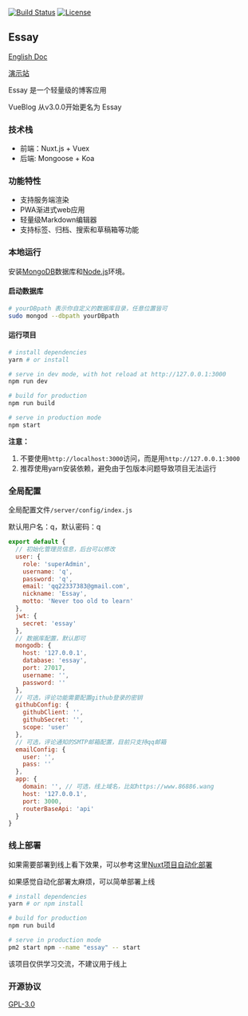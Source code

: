 
<a href="https://travis-ci.org/wmui/essay"><img src="https://travis-ci.org/wmui/essay.svg?branch=master" alt="Build Status"></a>
<a href="https://github.com/wmui/essay"><img src="https://img.shields.io/badge/license-AGPL-blue.svg" alt="License"></a>

## Essay

[English Doc](https://github.com/wmui/essay/blob/master/README.en.md)

<p><a href="https://www.86886.wang" target="_blank">演示站</a></p>

Essay 是一个轻量级的博客应用

VueBlog 从v3.0.0开始更名为 Essay

### 技术栈

- 前端：Nuxt.js + Vuex
- 后端: Mongoose + Koa

### 功能特性

- 支持服务端渲染
- PWA渐进式web应用
- 轻量级Markdown编辑器
- 支持标签、归档、搜索和草稿箱等功能

### 本地运行

安装[MongoDB](https://www.mongodb.com/download-center?jmp=nav#community)数据库和[Node.js](https://nodejs.org/en/)环境。


#### 启动数据库

```bash
# yourDBpath 表示你自定义的数据库目录，任意位置皆可
sudo mongod --dbpath yourDBpath
```

#### 运行项目

```bash
# install dependencies
yarn # or install

# serve in dev mode, with hot reload at http://127.0.0.1:3000
npm run dev

# build for production
npm run build

# serve in production mode
npm start
```

**注意：** 

1. 不要使用`http://localhost:3000`访问，而是用`http://127.0.0.1:3000`
2. 推荐使用yarn安装依赖，避免由于包版本问题导致项目无法运行

### 全局配置

全局配置文件`/server/config/index.js`

默认用户名：q，默认密码：q  

```javascript
export default {
  // 初始化管理员信息，后台可以修改
  user: {
    role: 'superAdmin',
    username: 'q',
    password: 'q',
    email: 'qq22337383@gmail.com',
    nickname: 'Essay',
    motto: 'Never too old to learn'
  },
  jwt: {
    secret: 'essay'
  },
  // 数据库配置，默认即可
  mongodb: {
    host: '127.0.0.1',
    database: 'essay',
    port: 27017,
    username: '',
    password: ''
  },
  // 可选，评论功能需要配置github登录的密钥
  githubConfig: {
    githubClient: '',
    githubSecret: '',
    scope: 'user'
  },
  // 可选，评论通知的SMTP邮箱配置，目前只支持qq邮箱
  emailConfig: {
    user: '',
    pass: ''
  },
  app: {
    domain: '', // 可选，线上域名，比如https://www.86886.wang
    host: '127.0.0.1',
    port: 3000,
    routerBaseApi: 'api'
  }
}
```

### 线上部署

如果需要部署到线上看下效果，可以参考这里[Nuxt项目自动化部署](https://github.com/wmui/web-deploy)

如果感觉自动化部署太麻烦，可以简单部署上线

```bash
# install dependencies
yarn # or npm install

# build for production
npm run build

# serve in production mode
pm2 start npm --name "essay" -- start
```

该项目仅供学习交流，不建议用于线上

### 开源协议

[GPL-3.0](https://choosealicense.com/licenses/gpl-3.0/)  
